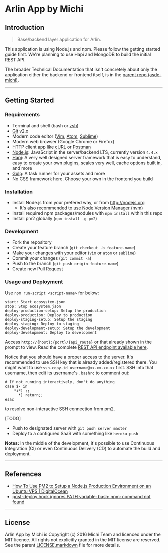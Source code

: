 Arlin App by Michi
==================

Introduction
------------

> Base/backend layer application for Arlin.

This application is using Node.js and npm. Please follow the getting started guide first. We're planning to use Hapi and MongoDB to build the initial REST API.

The broader Technical Documentation that isn't concretely about only the application either the backend or frontend itself, is in the [parent repo (asde-michi)](https://github.com/gunadarma-academy/asde-michi#technical-documentation).

*  *  *  *  *  *  *  *  *  *  *  *  *  *  *  *  *  *  *  *

Getting Started
---------------

### Requirements

+ Terminal and shell (bash or [zsh](http://www.zsh.org))
+ [Git](http://git-scm.com) v2.x
+ Modern code editor ([Vim](http://vim.org), [Atom](https://atom.io), [Sublime](https://sublimetext.com))
+ Modern web browser (Google Chrome or Firefox)
+ HTTP client app like [cURL](https://curl.haxx.se) or [Postman](https://getpostman.com)
+ [Node.js](http://nodejs.org): JavaScript in the server/backend LTS, currently version `4.4.x`
+ [Hapi](http://hapijs.com): A very well designed server framework that is easy to understand, easy to create your own plugins, scales very well, cache options built in, and more
+ [Gulp](http://gulpjs.com): A task runner for your assets and more
+ No CSS framework here. Choose your own in the frontend you build

### Installation

+ Install Node.js from your prefered way, or from <http://nodejs.org>
  + It's also recommended to [use Node Version Manager (nvm)](https://github.com/creationix/nvm)
+ Install required npm packages/modules with `npm install` within this repo
+ Install pm2 globally (`npm install -g pm2`)

### Development

+ Fork the repository
+ Create your feature branch (`git checkout -b feature-name`)
+ Make your changes with your editor (`vim` or `atom` or `sublime`)
+ Commit your changes (`git commit -a`)
+ Push to the branch (`git push origin feature-name`)
+ Create new Pull Request

### Usage and Deployment

Use `npm run-script <script-name>` for below:

```
start: Start ecosystem.json
stop: Stop ecosystem.json
deploy-production-setup: Setup the production
deploy-production: Deploy to production
deploy-staging-setup: Setup the staging
deploy-staging: Deploy to staging
deploy-development-setup: Setup the development
deploy-development: Deploy to development
```

Access `http://{host}:{port}/{api_route}` or that already shown in the prompt to view. Read the complete [REST API endpoint available here](API.markdown).

Notice that you should have a proper access to the server. It's recommended to use SSH key that is already added/registered there. You might want to use `ssh-copy-id username@xx.xx.xx.xx` first. SSH into that username, then edit its username's `.bashrc` to comment out:
```
# If not running interactively, don't do anything
case $- in
    *i*) ;;
      *) return;;
esac
```
to resolve non-interactive SSH connection from pm2.

[TODO]

+ Push to designated server with `git push server master`
+ Deploy to a configured SaaS with something like `heroku push`

**Notes:** In the middle of the development, it's possible to use Continuous Integration (CI) or even Continuous Delivery (CD) to automate the build and deployment.

*  *  *  *  *  *  *  *  *  *  *  *  *  *  *  *  *  *  *  *

References
----------

+ [How To Use PM2 to Setup a Node.js Production Environment on an Ubuntu VPS | DigitalOcean](https://www.digitalocean.com/community/tutorials/how-to-use-pm2-to-setup-a-node-js-production-environment-on-an-ubuntu-vps)
+ [post-deploy hook ignores PATH variable: bash: npm: command not found](https://github.com/Unitech/pm2-deploy/issues/41)

*  *  *  *  *  *  *  *  *  *  *  *  *  *  *  *  *  *  *  *

License
-------

Arlin App by Michi is Copyright (c) 2016 Michi Team and licenced under the MIT licence. All rights not explicitly granted in the MIT license are reserved. See the parent [LICENSE.markdown](https://github.com/gunadarma-academy/asde-michi/blob/master/LICENSE.markdown) file for more details.


